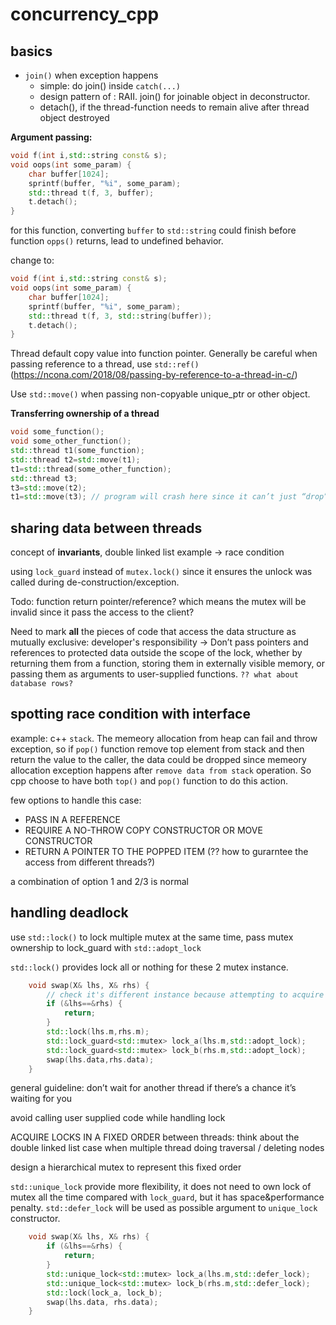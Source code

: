 # concurrency_cpp


##  basics
- ```join()``` when exception happens
    - simple: do join() inside ```catch(...)```
    - design pattern of : RAII. join() for joinable object in deconstructor.
    - detach(), if the thread-function needs to remain alive after thread object destroyed


**Argument passing:**
```cpp
void f(int i,std::string const& s);
void oops(int some_param) {
    char buffer[1024];
    sprintf(buffer, "%i", some_param);
    std::thread t(f, 3, buffer);
    t.detach();
}
```

for this function, converting `buffer` to `std::string` could finish before function `opps()` returns, lead to undefined behavior.

change to:

```cpp
void f(int i,std::string const& s);
void oops(int some_param) {
    char buffer[1024];
    sprintf(buffer, "%i", some_param);
    std::thread t(f, 3, std::string(buffer));
    t.detach();
}
```

Thread default copy value into function pointer. Generally be careful when passing reference to a thread, use `std::ref()` (https://ncona.com/2018/08/passing-by-reference-to-a-thread-in-c/)


Use `std::move()` when passing non-copyable unique_ptr or other object.


**Transferring ownership of a thread**


```cpp
void some_function();
void some_other_function();
std::thread t1(some_function);
std::thread t2=std::move(t1);
t1=std::thread(some_other_function);
std::thread t3;
t3=std::move(t2);
t1=std::move(t3); // program will crash here since it can’t just “drop” a thread by assigning a new value to the std::thread object that manages it.
```



## sharing data between threads

concept of **invariants**, double linked list example -> race condition


using `lock_guard` instead of `mutex.lock()` since it ensures the unlock was called during de-construction/exception.

Todo: function return pointer/reference? which means the mutex will be invalid since it pass the access to the client?

Need to mark **all** the pieces of code that access the data structure as mutually exclusive: developer's responsibility
-> Don’t pass pointers and references to protected data outside the scope of the lock, whether by returning them from a function, storing them in externally visible memory, or passing them as arguments to user-supplied functions. `?? what about database rows?`


## spotting race condition with interface

example: c++ `stack`. The memeory allocation from heap can fail and throw exception, so if `pop()` function remove top element from stack and then return the value to the caller, the data could be dropped since memeory allocation exception happens after `remove data from stack` operation. So cpp choose to have both `top()` and `pop()` function to do this action.

few options to handle this case:

- PASS IN A REFERENCE
- REQUIRE A NO-THROW COPY CONSTRUCTOR OR MOVE CONSTRUCTOR
- RETURN A POINTER TO THE POPPED ITEM (?? how to gurarntee the access from different threads?)

a combination of option 1 and 2/3 is normal


## handling deadlock

use `std::lock()` to lock multiple mutex at the same time, pass mutex ownership to lock_guard with `std::adopt_lock`

`std::lock()` provides lock all or nothing for these 2 mutex instance.


```cpp
    void swap(X& lhs, X& rhs) {
        // check it's different instance because attempting to acquire a lock on a std::mutex when you already hold it is undefined behavior
        if (&lhs==&rhs) {
            return;
        }
        std::lock(lhs.m,rhs.m);
        std::lock_guard<std::mutex> lock_a(lhs.m,std::adopt_lock);
        std::lock_guard<std::mutex> lock_b(rhs.m,std::adopt_lock);
        swap(lhs.data,rhs.data);
    }
```


general guideline:
don’t wait for another thread if there’s a chance it’s waiting for you

avoid calling user supplied code while handling lock

ACQUIRE LOCKS IN A FIXED ORDER between threads:
think about the double linked list case when multiple thread doing traversal / deleting nodes

design a hierarchical mutex to represent this fixed order


`std::unique_lock` provide more flexibility, it does not need to own lock of mutex all the time compared with `lock_guard`, but it has space&performance penalty. `std::defer_lock` will be used as possible argument to `unique_lock` constructor.

```cpp
    void swap(X& lhs, X& rhs) {
        if (&lhs==&rhs) {
            return;
        }
        std::unique_lock<std::mutex> lock_a(lhs.m,std::defer_lock);
        std::unique_lock<std::mutex> lock_b(rhs.m,std::defer_lock);
        std::lock(lock_a, lock_b);
        swap(lhs.data, rhs.data);
    }
```
